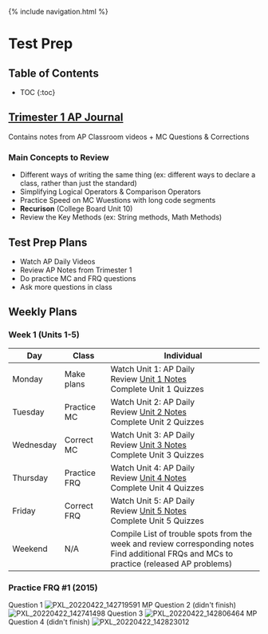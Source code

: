 {% include navigation.html %}

# Test Prep

## Table of Contents
* TOC
{:toc}

## [Trimester 1 AP Journal](https://docs.google.com/document/d/1RIIQLuQYmd7VfgwVUuagS0k8c6wzEtOcaqYy5M8PtLE/edit?usp=sharing)
Contains notes from AP Classroom videos + MC Questions & Corrections

### Main Concepts to Review
- Different ways of writing the same thing (ex: different ways to declare a class, rather than just the standard)
- Simplifying Logical Operators & Comparison Operators
- Practice Speed on MC Wuestions with long code segments
- **Recurison** (College Board Unit 10)
- Review the Key Methods (ex: String methods, Math Methods)

## Test Prep Plans
- Watch AP Daily Videos
- Review AP Notes from Trimester 1
- Do practice MC and FRQ questions
- Ask more questions in class

## Weekly Plans

### Week 1 (Units 1-5)

Day       | Class        | Individual
----------|--------------|------------
Monday    | Make plans   | Watch Unit 1: AP Daily<br>Review [Unit 1 Notes](https://docs.google.com/document/d/1RIIQLuQYmd7VfgwVUuagS0k8c6wzEtOcaqYy5M8PtLE/edit#bookmark=id.4j5qsmn6sipx)<br>Complete Unit 1 Quizzes
Tuesday   | Practice MC  | Watch Unit 2: AP Daily<br>Review [Unit 2 Notes](https://docs.google.com/document/d/1RIIQLuQYmd7VfgwVUuagS0k8c6wzEtOcaqYy5M8PtLE/edit#bookmark=id.xgpdtxh6tswz)<br>Complete Unit 2 Quizzes
Wednesday | Correct MC   | Watch Unit 3: AP Daily<br>Review [Unit 3 Notes](https://docs.google.com/document/d/1RIIQLuQYmd7VfgwVUuagS0k8c6wzEtOcaqYy5M8PtLE/edit#bookmark=id.ytwn9lyp74bv)<br>Complete Unit 3 Quizzes
Thursday  | Practice FRQ | Watch Unit 4: AP Daily<br>Review [Unit 4 Notes](https://docs.google.com/document/d/1RIIQLuQYmd7VfgwVUuagS0k8c6wzEtOcaqYy5M8PtLE/edit#bookmark=id.kup2em8q0y8u)<br>Complete Unit 4 Quizzes
Friday    | Correct FRQ  | Watch Unit 5: AP Daily<br>Review [Unit 5 Notes](https://docs.google.com/document/d/1RIIQLuQYmd7VfgwVUuagS0k8c6wzEtOcaqYy5M8PtLE/edit#bookmark=id.jrlsdhqzyh2v)<br>Complete Unit 5 Quizzes
Weekend   | N/A          | Compile List of trouble spots from the week and review corresponding notes<br>Find additional FRQs and MCs to practice (released AP problems)

### Practice FRQ #1 (2015)
Question 1
![PXL_20220422_142719591 MP](https://user-images.githubusercontent.com/72475036/164735403-9ba55cf3-fe99-4d16-ae81-a516d75bd4ba.jpg)
Question 2 (didn't finish)
![PXL_20220422_142741498](https://user-images.githubusercontent.com/72475036/164735460-8b7642cc-fd30-447f-88da-a194583577d9.jpg)
Question 3
![PXL_20220422_142806464 MP](https://user-images.githubusercontent.com/72475036/164735559-ba27e083-b370-4259-8534-1af35c5eebd0.jpg)
Question 4 (didn't finish)
![PXL_20220422_142823012](https://user-images.githubusercontent.com/72475036/164735606-3e83e151-24c2-45b3-913f-4a3bc977b74d.jpg)

